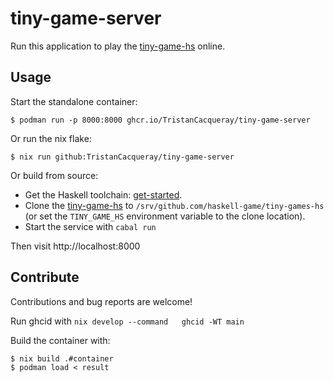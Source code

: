 # tiny-game-server

Run this application to play the [tiny-game-hs][tiny-game-hs] online.


## Usage

Start the standalone container:

```ShellSession
$ podman run -p 8000:8000 ghcr.io/TristanCacqueray/tiny-game-server
```

Or run the nix flake:

```ShellSession
$ nix run github:TristanCacqueray/tiny-game-server
```

Or build from source:

- Get the Haskell toolchain: [get-started](https://www.haskell.org/get-started/).
- Clone the [tiny-game-hs][tiny-game-hs] to `/srv/github.com/haskell-game/tiny-games-hs` (or set the `TINY_GAME_HS` environment variable to the clone location).
- Start the service with `cabal run`

Then visit http://localhost:8000


## Contribute

Contributions and bug reports are welcome!

Run ghcid with `nix develop --command	ghcid -WT main`

Build the container with:

```ShellSession
$ nix build .#container
$ podman load < result
```

[tiny-game-hs]: https://github.com/haskell-game/tiny-games-hs
